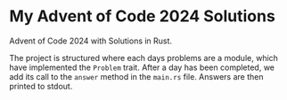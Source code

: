 # My Advent of Code 2024 Solutions

Advent of Code 2024 with Solutions in Rust.

The project is structured where each days problems are a module, which have implemented the `Problem` trait. After a day has been completed, we add its call to the `answer` method in the `main.rs` file. Answers are then printed to stdout.
